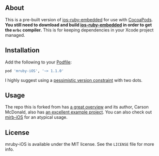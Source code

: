 ## About

This is a pre-built version of [ios-ruby-embedded](https://github.com/carsonmcdonald/ios-ruby-embedded) for use with [CocoaPods](https://github.com/CocoaPods/CocoaPods). **You still need to download and build [ios-ruby-embedded](https://github.com/carsonmcdonald/ios-ruby-embedded) in order to get the `mrbc` compiler.** This is for keeping dependencies in your Xcode project managed.

## Installation

Add the following to your [Podfile](https://github.com/CocoaPods/CocoaPods/wiki/A-Podfile):

``` ruby
pod 'mruby-iOS', '~> 1.1.0'
```

I highly suggest using a [pessimistic version constraint](http://docs.rubygems.org/read/chapter/16#page74) with two dots.

## Usage

The repo this is forked from has [a great overview](https://github.com/carsonmcdonald/ios-ruby-embedded#example-use) and its author, Carson McDonald, also has [an excellent example project](https://github.com/carsonmcdonald/MRubyiOSExample). You can also check out [mirb-iOS](https://github.com/jzzocc/mirb-iOS) for an atypical usage.

## License

mruby-iOS is available under the MIT license. See the `LICENSE` file for more info.
